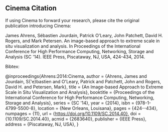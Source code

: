 ## Cinema Citation

If using Cinema to forward your research, please cite the original publication introducing Cinema:

James Ahrens, Sébastien Jourdain, Patrick O'Leary, John Patchett, David H. Rogers, and Mark Petersen. An image-based approach to extreme scale in situ visualization and analysis. In Proceedings of the International Conference for High Performance Computing, Networking, Storage and Analysis (SC '14). IEEE Press, Piscataway, NJ, USA, 424-434, 2014.

Bibtex:

@inproceedings{Ahrens:2014:Cinema,
 author = {Ahrens, James and Jourdain, S{\'e}bastien and O'Leary, Patrick and Patchett, John and Rogers, David H. and Petersen, Mark},
 title = {An Image-based Approach to Extreme Scale in Situ Visualization and Analysis},
 booktitle = {Proceedings of the International Conference for High Performance Computing, Networking, Storage and Analysis},
 series = {SC '14},
 year = {2014},
 isbn = {978-1-4799-5500-8},
 location = {New Orleans, Louisana},
 pages = {424--434},
 numpages = {11},
 url = {https://doi.org/10.1109/SC.2014.40},
 doi = {10.1109/SC.2014.40},
 acmid = {2683640},
 publisher = {IEEE Press},
 address = {Piscataway, NJ, USA},
}
